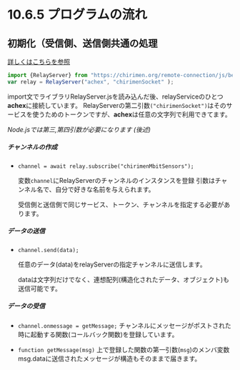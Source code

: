 # 10.6.5 プログラムの流れ
## 初期化（受信側、送信側共通の処理
[詳しくはこちらを参照](https://chirimen.org/remote-connection/#使用方法)

```javascript
import {RelayServer} from "https://chirimen.org/remote-connection/js/beta/RelayServer.js";
var relay = RelayServer("achex", "chirimenSocket" );
```

  import文でライブラリRelayServer.jsを読み込んだ後、relayServiceのひとつ**achex**に接続しています。
  RelayServerの第二引数`("chirimenSocket")`はそのサービスを使うためのトークンですが、**achex**は任意の文字列で利用できてます。

*Node.jsでは第三,第四引数が必要になります (後述)*

##### チャンネルの作成
* `channel = await relay.subscribe("chirimenMbitSensors");`

  変数`channel`にRelayServerのチャンネルのインスタンスを登録
  引数はチャンネル名で、自分で好きな名前を与えられます。

  受信側と送信側で同じサービス、トークン、チャンネルを指定する必要があります。

##### データの送信
* `channel.send(data);`

  任意のデータ(data)をrelayServerの指定チャンネルに送信します。

  dataは文字列だけでなく、連想配列(構造化されたデータ、オブジェクト)も送信可能です。

##### データの受信
* `channel.onmessage = getMessage;`
チャンネルにメッセージがポストされた時に起動する関数(コールバック関数)を登録しています。

* `function getMessage(msg)`
上で登録した関数の第一引数(`msg`)のメンバ変数msg.dataに送信されたメッセージが構造もそのままで届きます。